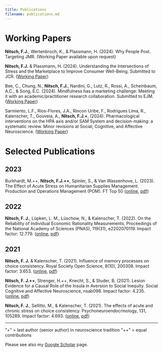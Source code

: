 ```yaml
---
title: Publications
filename: publications.md
---
```


# Working Papers

**Nitsch, F.J.**, Wertenbroch, K., & Plassmann, H. (2024). Why People Post. Targeting JMR. (Working Paper available upon request)

**Nitsch, F.J.** & Plassmann, H. (2024). Understanding the Intersections of Stress and the Marketplace to Improve Consumer Well-Being. Submitted to JCR. ([Working Paper](https://papers.ssrn.com/sol3/papers.cfm?abstract_id=4816043))

Bee, C., Chung, N., **Nitsch, F.J.**, Nardini, G., Lutz, R., Rossi, A., Scheinbaum, A.C., & Song, E.C. (2024). Mindfulness has a marketing challenge: Meeting it with an academic/practitioner research collaboration. Submitted to EJM. ([Working Paper](https://www.dropbox.com/scl/fi/ws1hdtrdretv17qrxey1a/EJM-04-2024-0341_Proof_hi.pdf?rlkey=h4bxric38f9b4dkanoutd9u5e&dl=0))

Sarmiento, L.F., Rios-Flores, J.A., Rincon Uribe, F., Rodrigues Lima, R., Kalenscher, T., Gouveia, A., **Nitsch, F.J.+**, (2024). Pharmacological interventions on the HPA axis and/or SAM System and decision-making: a systematic review. Minor revisions at Social, Cognitive, and Affective Neuroscience. ([Working Paper](https://www.dropbox.com/scl/fi/l6m28bstpjb0nhsjz5qil/2024-06-06_Pharma-Review-Revisions-AR_FJN.pdf?rlkey=e85snenrj91jl08558mq2pacb&dl=0))

# Selected Publications

## 2023

Burkhardt, M.++, **Nitsch, F.J.++**, Spinler, S., & Van Wassenhove, L. (2023). The Effect of Acute Stress on Humanitarian Supplies Management. Production and Operations Management (POM). FT Top 50 ([online](https://doi.org/10.1111/poms.13993), [pdf](https://www.dropbox.com/scl/fi/p167az9zpok661r9xz8jt/burkhardt-et-al-2023-the-effect-of-acute-stress-on-humanitarian-supplies-management-2.pdf?rlkey=ry4xlunuqeryiydqbivhir794&dl=0))

## 2022

**Nitsch, F. J.**, Lüpken, L. M., Lüschow, N., & Kalenscher, T. (2022). On the Reliability of Individual Economic Rationality Measurements. Proceedings of the National Academy of Sciences (PNAS), 119(31), e2202070119. Impact factor: 12.779. ([online](https://doi.org/10.1073/pnas.2202070119), [pdf](https://www.dropbox.com/scl/fi/17l9umboich4b6vo9herl/nitsch-et-al-2022-on-the-reliability-of-individual-economic-rationality-measurements-4.pdf?rlkey=jl2rkwilfz6eh8tceq13qwvy7&dl=0))

## 2021

**Nitsch, F. J.** & Kalenscher, T. (2021). Influence of memory processes on choice consistency. Royal Society Open Science, 8(10), 200308. Impact factor: 3.653. ([online](https://doi.org/10.1098/rsos.200308), [pdf](https://www.dropbox.com/scl/fi/nrk5tg81x84s4lkawf7fk/nitsch-kalenscher-2021-influence-of-memory-processes-on-choice-consistency.pdf?rlkey=v0xhil00k2jnnhga7p11ubfmy&dl=0))

**Nitsch, F. J.++**, Strenger, H.++, Knecht, S., & Studer, B. (2021). Lesion Evidence for a Causal Role of the Insula in Aversion to Social Inequity. Social Cognitive and Affective Neuroscience, nsab098. Impact factor: 4.235. ([online](https://doi.org/10/gmfpxm), [pdf](https://www.dropbox.com/scl/fi/g9tl9ceeplzq45pjc08zq/nsab098.pdf?rlkey=ljhh595tjoftfkujk72jbptnh&dl=0))

**Nitsch, F. J.**, Sellitto, M., & Kalenscher, T. (2021). The effects of acute and chronic stress on choice consistency. Psychoneuroendocrinology, 131, 105289. Impact factor: 4.693. ([online](https://doi.org/10/gk9pvk), [pdf](https://www.dropbox.com/scl/fi/drltzj3aaodqxauk9cxzz/2021-05-18_Revised-Manuscript_GARP-Stress_noTitlepage.pdf?rlkey=4odm1408v2wm0nhxwbri3w1e2&dl=0))

___

"+" = last author (senior author) in neuroscience tradition
"++" = equal contributions

Please see also my [Google Scholar](https://scholar.google.com/citations?user=hCelLF8AAAAJ&hl=en&oi=ao) page.